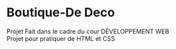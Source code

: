 # Boutique-De  Deco 

Projet Fait dans le cadre du cour DÉVELOPPEMENT WEB  
Projet pour pratiquer de HTML et CSS 
